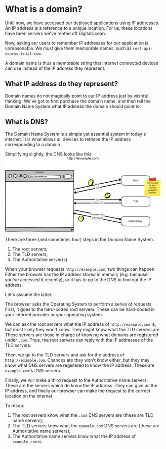 # What is a domain?

Until now, we have accessed our deployed applications using IP addresses. An IP address is a reference to a unique location. For us, these locations have been servers we've rented off DigitalOcean.

Now, asking our users to remember IP addresses for our application is unreasonable. We must give them memorable names, such as `rest-api-course-trial.com`.

A domain name is thus a memorable string that internet connected devices can use instead of the IP address they represent.

## What IP address do they represent?

Domain names do not magically point to our IP address just by wishful thinking! We've got to first purchase the domain name, and then tell the Domain Name System what IP address the domain should point to.

## What is DNS?

The Domain Name System is a simple yet essential system in today's internet. It is what allows all devices to retrieve the IP address corresponding to a domain.

Simplifying slightly, the DNS looks like this:![](/assets/dns-steps.png)

There are three \(and sometimes four\) steps in the Domain Name System.

1. The root servers;
2. The TLD servers;
3. The Authoritative server\(s\).

When your browser requests `http://example.com`,  two things can happen. Either the browser has the IP address stored in memory \(e.g. because you've accessed it recently\), or it has to go to the DNS to find out the IP address.

Let's assume the latter.

The browser asks the Operating System to perform a series of requests. First, it goes to the hard-coded root servers. These can be hard-coded in your internet provider or your operating system.

We can ask the root servers what the IP address of `http://example.com` is, but most likely they won't know. They might know what the TLD servers are. These servers are those in charge of knowing what domains are registered under `.com`. Thus, the root servers can reply with the IP addresses of the TLD servers.

Then, we go to the TLD servers and ask for the address of `http://example.com`. Chances are they won't know either, but they may know what DNS servers are registered to know the IP address. These are `example.com`'s DNS servers.

Finally, we will make a third request to the Authoritative name servers. These are the servers which do know the IP address. They can give us the IP address, and finally our browser can make the request to the correct location on the internet.

To recap:

1. The root servers know what the `.com` DNS servers are \(these are TLD name servers\);
2. The TLD servers know what the `example.com` DNS servers are \(these are Authoritative name servers\);
3. The Authoritative name servers know what the IP address of `example.com` is.



